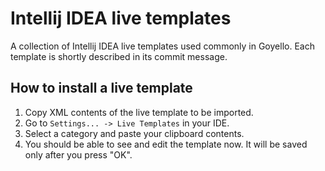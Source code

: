 # Intellij IDEA live templates
A collection of Intellij IDEA live templates used commonly in Goyello.
Each template is shortly described in its commit message.

## How to install a live template
1. Copy XML contents of the live template to be imported.
2. Go to `Settings... -> Live Templates` in your IDE.
3. Select a category and paste your clipboard contents.
4. You should be able to see and edit the template now. It will be saved only after you press "OK".
